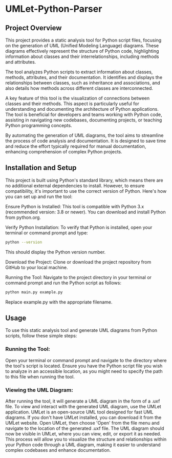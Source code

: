 # UMLet-Python-Parser

## Project Overview

This project provides a static analysis tool for Python script files, focusing on the generation of UML (Unified Modeling Language) diagrams. These diagrams effectively represent the structure of Python code, highlighting information about classes and their interrelationships, including methods and attributes.

The tool analyzes Python scripts to extract information about classes, methods, attributes, and their documentation. It identifies and displays the relationships between classes, such as inheritance and associations, and also details how methods across different classes are interconnected.

A key feature of this tool is the visualization of connections between classes and their methods. This aspect is particularly useful for understanding and documenting the architecture of Python applications. The tool is beneficial for developers and teams working with Python code, assisting in navigating new codebases, documenting projects, or teaching Python programming concepts.

By automating the generation of UML diagrams, the tool aims to streamline the process of code analysis and documentation. It is designed to save time and reduce the effort typically required for manual documentation, enhancing comprehension of complex Python projects.

## Installation and Setup

This project is built using Python's standard library, which means there are no additional external dependencies to install. However, to ensure compatibility, it's important to use the correct version of Python. Here's how you can set up and run the tool:

Ensure Python is Installed: This tool is compatible with Python 3.x (recommended version: 3.8 or newer). You can download and install Python from python.org.

Verify Python Installation: To verify that Python is installed, open your terminal or command prompt and type:
```bash
python --version
```

This should display the Python version number.

Download the Project: Clone or download the project repository from GitHub to your local machine.

Running the Tool: Navigate to the project directory in your terminal or command prompt and run the Python script as follows:

```bash
python main.py example.py
```

Replace example.py with the appropriate filename.

## Usage
To use this static analysis tool and generate UML diagrams from Python scripts, follow these simple steps:

### Running the Tool:

Open your terminal or command prompt and navigate to the directory where the tool's script is located.
Ensure you have the Python script file you wish to analyze in an accessible location, as you might need to specify the path to this file when running the tool.

### Viewing the UML Diagram:

After running the tool, it will generate a UML diagram in the form of a .uxf file.
To view and interact with the generated UML diagram, use the UMLet application. UMLet is an open-source UML tool designed for fast UML diagrams. If you don't have UMLet installed, you can download it from the UMLet website.
Open UMLet, then choose 'Open' from the file menu and navigate to the location of the generated .uxf file.
The UML diagram should now be visible in UMLet, where you can view, edit, or export it as needed.
This process will allow you to visualize the structure and relationships within your Python code through a UML diagram, making it easier to understand complex codebases and enhance documentation.